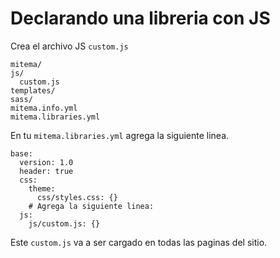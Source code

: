 # Declarando una libreria con JS

Crea el archivo JS `custom.js`

```
mitema/
js/
  custom.js
templates/
sass/
mitema.info.yml
mitema.libraries.yml
```
En tu `mitema.libraries.yml` agrega la siguiente linea.

```
base:
  version: 1.0
  header: true
  css:
    theme:
      css/styles.css: {}
	# Agrega la siguiente linea:
  js:
    js/custom.js: {}
```

Este `custom.js` va a ser cargado en todas las paginas del sitio.
